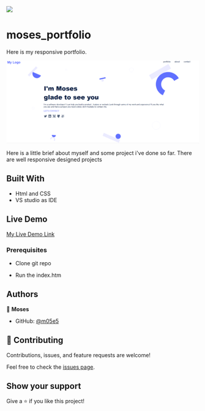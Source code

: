 ![](https://img.shields.io/badge/Microverse-blueviolet)

# moses_portfolio

Here is my responsive portfolio. 

![screenshot](./assets/Capture.PNG)

Here is a little brief about myself and some project i've done so far. There are well responsive designed projects


## Built With

- Html and CSS
- VS studio as IDE

## Live Demo

[My Live Demo Link](https://m05e5.github.io/moses_portfolio)


### Prerequisites

- Clone git repo

- Run the index.htm


## Authors

👤 **Moses**

- GitHub: [@m05e5](https://github.com/m05e5)


## 🤝 Contributing

Contributions, issues, and feature requests are welcome!

Feel free to check the [issues page](../../issues/).

## Show your support

Give a ⭐️ if you like this project!
 


